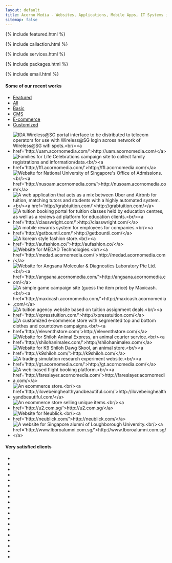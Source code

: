 ```yaml
---
layout: default
title: Acorno Media - Websites, Applications, Mobile Apps, IT Systems in Singapore
sitemap: false
---
```


{% include featured.html %}

{% include callaction.html %}

{% include services.html %}

{% include packages.html %}

{% include email.html %}

<section id="portfolio">
    <div class="container">
        <!-- Portfolio Projects -->
        <div class="row">
            <div class="span12">
                <h4 class="heading">Some of our recent <strong>works</strong></h4>
                <ul class="portfolio-categ filter">
                    <li class="featured active"><a href="#">Featured</a></li>
                    <li class="all"><a href="#">All</a></li>
                    <li class="basic"><a href="#" title="">Basic</a></li>
                    <li class="cms"><a href="#" title="">CMS</a></li>
                    <li class="ecommerce"><a href="#" title="">E-commerce</a></li>
                    <li class="custom"><a href="#" title="">Customized</a></li>
                </ul>
                <div class="clearfix">
                </div>
                <div class="row">
                    <section id="projects">
                        <ul id="thumbs" class="portfolio">
                            <!-- Item Project and Filter Name -->
                            <li class="item-thumbs span3 design" data-id="id-0" data-type="featured basic">
                                <a class="hover-wrap fancybox" data-fancybox-group="gallery" title="Wireless@SG Portal" href="img/works/full/uam.png">
                                    <span class="overlay-img"></span>
                                    <span class="overlay-img-thumb font-icon-plus"></span>
                                </a>
                                <img src="{{ '/img/works/thumbs/uam.png' | prepend: site.baseurl }}" alt="IDA Wireless@SG portal interface to be distributed to telecom operators for use with Wireless@SG login across network of Wireless@SG wifi spots.<br/><a href='http://uam.acornomedia.com/'>http://uam.acornomedia.com/</a>">
                            </li>
                            <!-- End Item Project -->
                            <!-- Item Project and Filter Name -->
                            <li class="item-thumbs span3 design" data-id="id-1" data-type="featured basic">
                                <a class="hover-wrap fancybox" data-fancybox-group="gallery" title="Families for Life Celebrations" href="img/works/full/fflc.png">
                                    <span class="overlay-img"></span>
                                    <span class="overlay-img-thumb font-icon-plus"></span>
                                </a>
                                <img src="{{ '/img/works/thumbs/fflc.png' | prepend: site.baseurl }}" alt="Families for Life Celebrations campaign site to collect family registrations and information/data.<br/><a href='http://ffl.acornomedia.com/'>http://ffl.acornomedia.com/</a>">
                            </li>
                            <!-- End Item Project -->
                            <!-- Item Project and Filter Name -->
                            <li class="item-thumbs span3 photography" data-id="id-2" data-type="basic">
                                <!-- Fancybox - Gallery Enabled - Title - Full Image -->
                                <a class="hover-wrap fancybox" data-fancybox-group="gallery" title="NUS OAM Website" href="img/works/full/nusoam.png">
                                    <span class="overlay-img"></span>
                                    <span class="overlay-img-thumb font-icon-plus"></span>
                                </a>
                                <!-- Thumb Image and Description -->
                                <img src="{{ '/img/works/thumbs/nusoam.png' | prepend: site.baseurl }}" alt="Website for National University of Singapore's Office of Admissions.<br/><a href='http://nusoam.acornomedia.com/'>http://nusoam.acornomedia.com/</a>">
                            </li>
                            <!-- End Item Project -->
                            <!-- Item Project and Filter Name -->
                            <li class="item-thumbs span3 design" data-id="id-3" data-type="featured custom">
                                <!-- Fancybox - Gallery Enabled - Title - Full Image -->
                                <a class="hover-wrap fancybox" data-fancybox-group="gallery" title="Grabtuition Web Application" href="img/works/full/grabtuition.png">
                                    <span class="overlay-img"></span>
                                    <span class="overlay-img-thumb font-icon-plus"></span>
                                </a>
                                <!-- Thumb Image and Description -->
                                <img src="{{ '/img/works/thumbs/grabtuition.png' | prepend: site.baseurl }}" alt="A web application that acts as a mix between Uber and Airbnb for tuition, matching tutors and students with a highly automated system.<br/><a href='http://grabtuition.com/'>http://grabtuition.com/</a>">
                            </li>
                            <!-- End Item Project -->
                            <!-- Item Project and Filter Name -->
                            <li class="item-thumbs span3 photography" data-id="id-4" data-type="custom">
                                <!-- Fancybox - Gallery Enabled - Title - Full Image -->
                                <a class="hover-wrap fancybox" data-fancybox-group="gallery" title="Classwright Web Application" href="img/works/full/classwright.png">
                                    <span class="overlay-img"></span>
                                    <span class="overlay-img-thumb font-icon-plus"></span>
                                </a>
                                <!-- Thumb Image and Description -->
                                <img src="{{ '/img/works/thumbs/classwright.png' | prepend: site.baseurl }}" alt="A tuition booking portal for tuition classes held by education centres, as well as a reviews ad platform for education clients.<br/><a href='http://classwright.com/'>http://classwright.com/</a>">
                            </li>
                            <!-- End Item Project -->
                            <!-- Item Project and Filter Name -->
                            <li class="item-thumbs span3 photography" data-id="id-5" data-type="custom">
                                <!-- Fancybox - Gallery Enabled - Title - Full Image -->
                                <a class="hover-wrap fancybox" data-fancybox-group="gallery" title="Bountii Web Application" href="img/works/full/bountii.png">
                                    <span class="overlay-img"></span>
                                    <span class="overlay-img-thumb font-icon-plus"></span>
                                </a>
                                <!-- Thumb Image and Description -->
                                <img src="{{ '/img/works/thumbs/bountii.png' | prepend: site.baseurl }}" alt="A mobile rewards system for employees for companies.<br/><a href='http://getbountii.com/'>http://getbountii.com/</a>">
                            </li>
                            <!-- End Item Project -->
                            <li class="item-thumbs span3 design" data-id="id-6" data-type="ecommerce">
                                <!-- Fancybox - Gallery Enabled - Title - Full Image -->
                                <a class="hover-wrap fancybox" data-fancybox-group="gallery" title="AU Fashion Ecommerce Site" href="img/works/full/aufashion.png">
                                    <span class="overlay-img"></span>
                                    <span class="overlay-img-thumb font-icon-plus"></span>
                                </a>
                                <!-- Thumb Image and Description -->
                                <img src="{{ '/img/works/thumbs/aufashion.png' | prepend: site.baseurl }}" alt="A korean style fashion store.<br/><a href='http://aufashion.co/'>http://aufashion.co/</a>">
                            </li>
                            <!-- End Item Project -->
                            <!-- Item Project and Filter Name -->
                            <li class="item-thumbs span3 design" data-id="id-7" data-type="cms">
                                <!-- Fancybox - Gallery Enabled - Title - Full Image -->
                                <a class="hover-wrap fancybox" data-fancybox-group="gallery" title="MEDAD Technologies Website" href="img/works/full/medad.png">
                                    <span class="overlay-img"></span>
                                    <span class="overlay-img-thumb font-icon-plus"></span>
                                </a>
                                <!-- Thumb Image and Description -->
                                <img src="{{ '/img/works/thumbs/medad.png' | prepend: site.baseurl }}" alt="Website for MEDAD Technologies.<br/><a href='http://medad.acornomedia.com/'>http://medad.acornomedia.com/</a>">
                            </li>
                            <!-- End Item Project -->
                            <!-- Item Project and Filter Name -->
                            <li class="item-thumbs span3 design" data-id="id-8" data-type="cms">
                                <!-- Fancybox - Gallery Enabled - Title - Full Image -->
                                <a class="hover-wrap fancybox" data-fancybox-group="gallery" title="Angsana Website" href="img/works/full/angsana.png">
                                    <span class="overlay-img"></span>
                                    <span class="overlay-img-thumb font-icon-plus"></span>
                                </a>
                                <!-- Thumb Image and Description -->
                                <img src="{{ '/img/works/thumbs/angsana.png' | prepend: site.baseurl }}" alt="Website for Angsana Molecular &amp; Diagnostics Laboratory Pte Ltd.<br/><a href='http://angsana.acornomedia.com/'>http://angsana.acornomedia.com/</a>">
                            </li>
                            <!-- End Item Project -->
                            <!-- Item Project and Filter Name -->
                            <li class="item-thumbs span3 design" data-id="id-9" data-type="featured custom">
                                <a class="hover-wrap fancybox" data-fancybox-group="gallery" title="Maxicash Campaign Site" href="img/works/full/maxicash.png">
                                    <span class="overlay-img"></span>
                                    <span class="overlay-img-thumb font-icon-plus"></span>
                                </a>
                                <img src="{{ '/img/works/thumbs/maxicash.png' | prepend: site.baseurl }}" alt="A simple game campaign site (guess the item price) by Maxicash.<br/><a href='http://maxicash.acornomedia.com/'>http://maxicash.acornomedia.com/</a>">
                            </li>
                            <!-- End Item Project -->
                            <!-- Item Project and Filter Name -->
                            <li class="item-thumbs span3 design" data-id="id-10" data-type="custom">
                                <!-- Fancybox - Gallery Enabled - Title - Full Image -->
                                <a class="hover-wrap fancybox" data-fancybox-group="gallery" title="XpressTuition Website" href="img/works/full/xpresstuition.png">
                                    <span class="overlay-img"></span>
                                    <span class="overlay-img-thumb font-icon-plus"></span>
                                </a>
                                <!-- Thumb Image and Description -->
                                <img src="{{ '/img/works/thumbs/xpresstuition.png' | prepend: site.baseurl }}" alt="A tuition agency website based on tuition assignment deals.<br/><a href='http://xpresstuition.com/'>http://xpresstuition.com/</a>">
                            </li>
                            <!-- End Item Project -->
                            <!-- Item Project and Filter Name -->
                            <li class="item-thumbs span3 design" data-id="id-11" data-type="ecommerce custom">
                                <!-- Fancybox - Gallery Enabled - Title - Full Image -->
                                <a class="hover-wrap fancybox" data-fancybox-group="gallery" title="Eleventh Store Site" href="img/works/full/eleventh.png">
                                    <span class="overlay-img"></span>
                                    <span class="overlay-img-thumb font-icon-plus"></span>
                                </a>
                                <!-- Thumb Image and Description -->
                                <img src="{{ '/img/works/thumbs/eleventh.png' | prepend: site.baseurl }}" alt="A customized e-commerce store with segmented top and bottom clothes and countdown campaigns.<br/><a href='http://eleventhstore.com/'>http://eleventhstore.com/</a>">
                            </li>
                            <!-- End Item Project -->
                            <!-- Item Project and Filter Name -->
                            <li class="item-thumbs span3 design" data-id="id-12" data-type="cms">
                                <a class="hover-wrap fancybox" data-fancybox-group="gallery" title="Shiloh Animal Express Website" href="img/works/full/shilohanimalex.png">
                                    <span class="overlay-img"></span>
                                    <span class="overlay-img-thumb font-icon-plus"></span>
                                </a>
                                <img src="{{ '/img/works/thumbs/shilohanimalex.png' | prepend: site.baseurl }}" alt="Website for Shiloh Animal Express, an animal courier service.<br/><a href='http://shilohanimalex.com/'>http://shilohanimalex.com/</a>">
                            </li>
                            <!-- End Item Project -->
                            <!-- Item Project and Filter Name -->
                            <li class="item-thumbs span3 design" data-id="id-13" data-type="cms">
                                <a class="hover-wrap fancybox" data-fancybox-group="gallery" title="K9 Shiloh Dawg Skool Website" href="img/works/full/k9shiloh.png">
                                    <span class="overlay-img"></span>
                                    <span class="overlay-img-thumb font-icon-plus"></span>
                                </a>
                                <img src="{{ '/img/works/thumbs/k9shiloh.png' | prepend: site.baseurl }}" alt="Website for K9 Shiloh Dawg Skool, an animal store.<br/><a href='http://k9shiloh.com/'>http://k9shiloh.com/</a>">
                            </li>
                            <!-- End Item Project -->
                            <!-- Item Project and Filter Name -->
                            <li class="item-thumbs span3 design" data-id="id-14" data-type="custom">
                                <!-- Fancybox - Gallery Enabled - Title - Full Image -->
                                <a class="hover-wrap fancybox" data-fancybox-group="gallery" title="Galaxy Trades Web Application" href="img/works/full/galaxytrades.png">
                                    <span class="overlay-img"></span>
                                    <span class="overlay-img-thumb font-icon-plus"></span>
                                </a>
                                <!-- Thumb Image and Description -->
                                <img src="{{ '/img/works/thumbs/galaxytrades.png' | prepend: site.baseurl }}" alt="A trading simulation research experiment website.<br/><a href='http://gt.acornomedia.com/'>http://gt.acornomedia.com/</a>">
                            </li>
                            <!-- End Item Project -->
                            <!-- Item Project and Filter Name -->
                            <li class="item-thumbs span3 design" data-id="id-15" data-type="custom">
                                <!-- Fancybox - Gallery Enabled - Title - Full Image -->
                                <a class="hover-wrap fancybox" data-fancybox-group="gallery" title="Fareslayer Web Application" href="img/works/full/fareslayer.png">
                                    <span class="overlay-img"></span>
                                    <span class="overlay-img-thumb font-icon-plus"></span>
                                </a>
                                <!-- Thumb Image and Description -->
                                <img src="{{ '/img/works/thumbs/fareslayer.png' | prepend: site.baseurl }}" alt="A web-based flight booking platform.<br/><a href='http://fareslayer.acornomedia.com/'>http://fareslayer.acornomedia.com/</a>">
                            </li>
                            <!-- End Item Project -->
                            <!-- Item Project and Filter Name -->
                            <li class="item-thumbs span3 design" data-id="id-16" data-type="ecommerce">
                                <!-- Fancybox - Gallery Enabled - Title - Full Image -->
                                <a class="hover-wrap fancybox" data-fancybox-group="gallery" title="ilovebeinghealthyandbeautiful.com Store" href="img/works/full/ilove.png">
                                    <span class="overlay-img"></span>
                                    <span class="overlay-img-thumb font-icon-plus"></span>
                                </a>
                                <!-- Thumb Image and Description -->
                                <img src="{{ '/img/works/thumbs/ilove.png' | prepend: site.baseurl }}" alt="An ecommerce store.<br/><a href='http://ilovebeinghealthyandbeautiful.com/'>http://ilovebeinghealthyandbeautiful.com/</a>">
                            </li>
                            <!-- End Item Project -->
                            <!-- Item Project and Filter Name -->
                            <li class="item-thumbs span3 design" data-id="id-17" data-type="ecommerce">
                                <!-- Fancybox - Gallery Enabled - Title - Full Image -->
                                <a class="hover-wrap fancybox" data-fancybox-group="gallery" title="Uniquely You Store" href="img/works/full/u2.png">
                                    <span class="overlay-img"></span>
                                    <span class="overlay-img-thumb font-icon-plus"></span>
                                </a>
                                <!-- Thumb Image and Description -->
                                <img src="{{ '/img/works/thumbs/u2.png' | prepend: site.baseurl }}" alt="An ecommerce store selling unique items.<br/><a href='http://u2.com.sg/'>http://u2.com.sg/</a>">
                            </li>
                            <!-- End Item Project -->
                            <!-- Item Project and Filter Name -->
                            <li class="item-thumbs span3 design" data-id="id-18" data-type="basic">
                                <!-- Fancybox - Gallery Enabled - Title - Full Image -->
                                <a class="hover-wrap fancybox" data-fancybox-group="gallery" title="Neublick Website" href="img/works/full/neublick.png">
                                    <span class="overlay-img"></span>
                                    <span class="overlay-img-thumb font-icon-plus"></span>
                                </a>
                                <!-- Thumb Image and Description -->
                                <img src="{{ '/img/works/thumbs/neublick.png' | prepend: site.baseurl }}" alt="Website for Neublick.<br/><a href='http://neublick.com/'>http://neublick.com/</a>">
                            </li>
                            <!-- End Item Project -->
                            <!-- Item Project and Filter Name -->
                            <li class="item-thumbs span3 design" data-id="id-19" data-type="cms">
                                <!-- Fancybox - Gallery Enabled - Title - Full Image -->
                                <a class="hover-wrap fancybox" data-fancybox-group="gallery" title="Loughborough University (Singapore Alumni)" href="img/works/full/lboro.png">
                                    <span class="overlay-img"></span>
                                    <span class="overlay-img-thumb font-icon-plus"></span>
                                </a>
                                <!-- Thumb Image and Description -->
                                <img src="{{ '/img/works/thumbs/lboro.png' | prepend: site.baseurl }}" alt="A website for Singapore alumni of Loughborough University.<br/><a href='http://www.lboroalumni.com.sg/'>http://www.lboroalumni.com.sg/</a>">
                            </li>
                            <!-- End Item Project -->
                        </ul>
                    </section>
                </div>
            </div>
        </div>
        <!-- End Portfolio Projects -->
        <!-- divider -->
        <div class="row">
            <div class="span12">
                <div class="solidline">
                </div>
            </div>
        </div>
        <!-- end divider -->
    </div>
    <div class="container">
        <div class="row">
            <div class="span12">
                <h4>Very satisfied <strong>clients</strong></h4>
                <div id="mycarousel1" class="touchcarousel black-and-white" style="overflow: visible;">
                    <div class="touchcarousel-wrapper grab-cursor">
                        <ul class="touchcarousel-container clients" style="width: 2735px; left: 0px;">
                            <li class="touchcarousel-item">
                                <a class="item-block" href="http://www.ida.gov.sg/">
                                    <img src="{{ '/img/clients/ida.png' | prepend: site.baseurl }}" class="client-logo" alt="" />
                                </a>
                            </li>
                            <li class="touchcarousel-item">
                                <a class="item-block" href="http://www.msf.gov.sg/">
                                    <img src="{{ '/img/clients/msf.png' | prepend: site.baseurl }}" class="client-logo" alt="" />
                                </a>
                            </li>
                            <li class="touchcarousel-item">
                                <a class="item-block" href="http://www.nus.edu.sg/">
                                    <img src="{{ '/img/clients/nus.png' | prepend: site.baseurl }}" class="client-logo" alt="" />
                                </a>
                            </li>
                            <li class="touchcarousel-item">
                                <a class="item-block" href="http://www.sph.com.sg/">
                                    <img src="{{ '/img/clients/sph.png' | prepend: site.baseurl }}" class="client-logo" alt="" />
                                </a>
                            </li>
                            <li class="touchcarousel-item">
                                <a class="item-block" href="https://www.maxi-cash.com.sg/">
                                    <img src="{{ '/img/clients/maxicash.png' | prepend: site.baseurl }}" class="client-logo" alt="" />
                                </a>
                            </li>
                            <li class="touchcarousel-item">
                                <a class="item-block" href="http://www.lboro.ac.uk/">
                                    <img src="{{ '/img/clients/loughborough.png' | prepend: site.baseurl }}" class="client-logo" alt="" />
                                </a>
                            </li>
                            <li class="touchcarousel-item">
                                <a class="item-block" href="https://hoovix.com/">
                                    <img src="{{ '/img/clients/hoovix.png' | prepend: site.baseurl }}" class="client-logo" alt="" />
                                </a>
                            </li>
                            <li class="touchcarousel-item">
                                <a class="item-block" href="http://www.facebook.com/printideas.sg">
                                    <img src="{{ '/img/clients/printideas.png' | prepend: site.baseurl }}" class="client-logo" alt="" />
                                </a>
                            </li>
                            <li class="touchcarousel-item">
                                <a class="item-block" href="http://www.rocktlabs.com/">
                                    <img src="{{ '/img/clients/rocktlabs.png' | prepend: site.baseurl }}" class="client-logo" alt="" />
                                </a>
                            </li>
                            <li class="touchcarousel-item">
                                <a class="item-block" href="http://medad-tech.com/">
                                    <img src="{{ '/img/clients/medad.png' | prepend: site.baseurl }}" class="client-logo" alt="" />
                                </a>
                            </li>
                            <li class="touchcarousel-item">
                                <a class="item-block" href="http://angsanadx.com/">
                                    <img src="{{ '/img/clients/angsana.png' | prepend: site.baseurl }}" class="client-logo" alt="" />
                                </a>
                            </li>
                            <li class="touchcarousel-item">
                                <a class="item-block" href="http://xpresstuition.com/">
                                    <img src="{{ '/img/clients/xpresstuition.png' | prepend: site.baseurl }}" class="client-logo" alt="" />
                                </a>
                            </li>
                            <li class="touchcarousel-item">
                                <a class="item-block" href="http://eleventhstore.com/">
                                    <img src="{{ '/img/clients/eleventh.png' | prepend: site.baseurl }}" class="client-logo" alt="" />
                                </a>
                            </li>
                            <li class="touchcarousel-item">
                                <a class="item-block" href="http://shilohanimalex.com/">
                                    <img src="{{ '/img/clients/shilohanimalex.png' | prepend: site.baseurl }}" class="client-logo" alt="" />
                                </a>
                            </li>
                            <li class="touchcarousel-item">
                                <a class="item-block" href="http://k9shiloh.com/">
                                    <img src="{{ '/img/clients/shiloh.png' | prepend: site.baseurl }}" class="client-logo" alt="" />
                                </a>
                            </li>
                            <li class="touchcarousel-item">
                                <a class="item-block" href="#">
                                    <img src="{{ '/img/clients/galaxytrades.png' | prepend: site.baseurl }}" class="client-logo" alt="" />
                                </a>
                            </li>
                            <li class="touchcarousel-item">
                                <a class="item-block" href="http://appriqot.com/">
                                    <img src="{{ '/img/clients/appriqot.png' | prepend: site.baseurl }}" class="client-logo" alt="" />
                                </a>
                            </li>
                            <li class="touchcarousel-item">
                                <a class="item-block" href="http://www.canon.com.sg/">
                                    <img src="{{ '/img/clients/canon.png' | prepend: site.baseurl }}" class="client-logo" alt="" />
                                </a>
                            </li>
                            <li class="touchcarousel-item">
                                <a class="item-block" href="http://www.neublick.com/">
                                    <img src="{{ '/img/clients/neublick.png' | prepend: site.baseurl }}" class="client-logo" alt="" />
                                </a>
                            </li>
                        </ul>
                    </div>
                </div>
            </div>
        </div>
    </div>
</section>